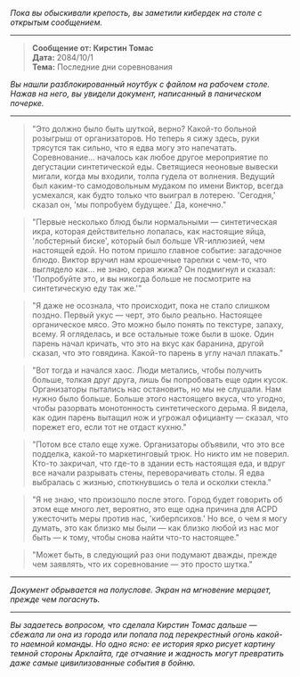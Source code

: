 _Пока вы обыскивали крепость, вы заметили кибердек на столе с открытым сообщением._

---

> **Сообщение от: Кирстин Томас**  
> **Дата:** 2084/10/1  
> **Тема:** Последние дни соревнования

_Вы нашли разблокированный ноутбук с файлом на рабочем столе. Нажав на него, вы увидели документ, написанный в паническом почерке._

---

> "Это должно было быть шуткой, верно? Какой-то больной розыгрыш от организаторов. Но теперь я сижу здесь, руки трясутся так сильно, что я едва могу это напечатать. Соревнование... началось как любое другое мероприятие по дегустации синтетической еды. Светящиеся неоновые вывески мигали, когда мы входили, толпа гудела от волнения. Ведущий был каким-то самодовольным мудаком по имени Виктор, всегда усмехался, как будто только что выиграл в лотерею. 'Сегодня,' сказал он, 'мы попробуем будущее.' Да, конечно."

> "Первые несколько блюд были нормальными — синтетическая икра, которая действительно лопалась, как настоящие яйца, 'лобстерный биске', который был больше VR-иллюзией, чем настоящей едой. Но потом пришло главное событие: загадочное блюдо. Виктор вручил нам крошечные тарелки с чем-то, что выглядело как... не знаю, серая жижа? Он подмигнул и сказал: 'Попробуйте это, и вы никогда больше не посмотрите на синтетическую еду так же.'"

> "Я даже не осознала, что происходит, пока не стало слишком поздно. Первый укус — черт, это было реально. Настоящее органическое мясо. Это можно было понять по текстуре, запаху, всему. Я огляделась, и все остальные тоже были в шоке. Один парень начал кричать, что это на вкус как баранина, другой сказал, что это говядина. Какой-то парень в углу начал плакать."

> "Вот тогда и начался хаос. Люди метались, чтобы получить больше, толкая друг друга, лишь бы попробовать еще один кусок. Организаторы пытались нас остановить, но мы не слушали. Нам нужно было больше. Больше этого настоящего вкуса, что угодно, чтобы разорвать монотонность синтетического дерьма. Я видела, как один парень вытащил нож и угрожал официанту — сказал, что порежет его, если тот не отдаст кухню."

> "Потом все стало еще хуже. Организаторы объявили, что это все подделка, какой-то маркетинговый трюк. Но никто им не поверил. Кто-то закричал, что где-то в здании есть настоящая еда, и вдруг все начали разрывать стены, переворачивать столы. Я едва выбралась с жизнью, споткнувшись о тела и осколки стекла."

> "Я не знаю, что произошло после этого. Город будет говорить об этом еще много лет, вероятно, это еще одна причина для ACPD ужесточить меры против нас, 'киберпсихов.' Но все, о чем я могу думать, это как близко мы были — как близко любой из нас мог быть — к тому, чтобы снова найти что-то настоящее."

> "Может быть, в следующий раз они подумают дважды, прежде чем заявлять, что их соревнование — это просто шутка."

---

_Документ обрывается на полуслове. Экран на мгновение мерцает, прежде чем погаснуть._

---

_Вы задаетесь вопросом, что сделала Кирстин Томас дальше — сбежала ли она из города или попала под перекрестный огонь какой-то наемной команды. Но одно ясно: ее история ярко рисует картину темной стороны Арклайта, где отчаяние и жадность могут превратить даже самые цивилизованные события в бойню._
